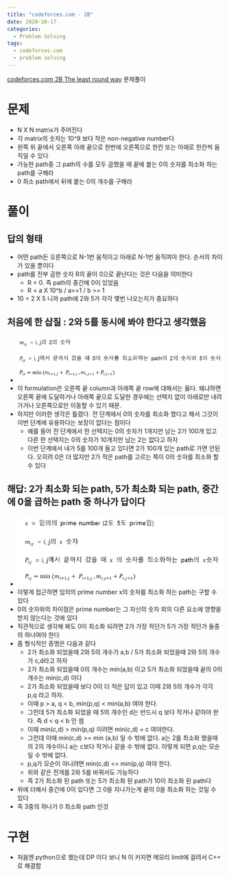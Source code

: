 ```yaml
---
title: "codeforces.com - 2B"
date: 2020-10-17
categories:
  - Problem Solving
tags:
  - codeforces.com
  - problem solving
---
```


[codeforces 2B]: http://codeforces.com/problemset/problem/2/B

[codeforces.com 2B The least round way][codeforces 2B] 문제풀이

# 문제
- N X N matrix가 주어진다
- 각 matrix의 숫자는 10^9 보다 작은 non-negative number다
- 왼쪽 위 끝에서 오른쪽 아래 끝으로 한번에 오른쪽으로 한칸 또는 아래로 한칸씩 움직일 수 있다
- 가능한 path중 그 path의 수를 모두 곱했을 때 끝에 붙는 0의 숫자를 최소화 하는 path를 구해라
- 0 최소 path에서 뒤에 붙는 0의 개수를 구해라

# 풀이

## 답의 형태
- 어떤 path든 오른쪽으로 N-1번 움직이고 아래로 N-1번 움직여야 한다. 순서의 차이가 있을 뿐이다
- path를 전부 곱한 숫자 R의 끝이 0으로 끝난다는 것은 다음을 의미한다
	- R = 0. 즉 path의 중간에 0이 있었음
	- R = a X 10^b / a>=1 / b >= 1
- 10 = 2 X 5 니까 path에 2와 5가 각각 몇번 나오는지가 중요하다

## 처음에 한 삽질 : 2와 5를 동시에 봐야 한다고 생각했음
- ![](/assets/images/codeforces_2B_wrong1.jpg)
- 이 formulation은 오른쪽 끝 column과 아래쪽 끝 row에 대해서는 옳다. 왜냐하면 오른쪽 끝에 도달하거나 아래쪽 끝으로 도달한 경우에는 선택지 없이 아래로만 내려가거나 오른쪽으로만 이동할 수 있기 때문.
- 하지만 이러한 생각은 틀렸다. 전 단계에서 0의 숫자를 최소화 했다고 해서 그것이 이번 단계에 유용하다는 보장이 없다는 점이다
	- 예를 들어 전 단계에서 한 선택지는 0의 숫자가 1개지만 남는 2가 100개 있고 다른 한 선택지는 0의 숫자가 10개지만 남는 2는 없다고 하자
	- 이번 단계에서 내가 5를 100개 들고 있다면 2가 100개 있는 path로 가면 안된다. 오히려 0은 더 많지만 2가 적은 path를 고르는 쪽이 0의 숫자를 최소화 할 수 있다

## 해답: 2가 최소화 되는 path, 5가 최소화 되는 path, 중간에 0을 곱하는 path 중 하나가 답이다
- ![](/assets/images/codeforces_2B_right.jpg)
- 이렇게 접근하면 임의의 prime number x의 숫자를 최소화 하는 path는 구할 수 있다
- 0의 숫자와의 차이점은 prime number는 그 자신의 숫자 외의 다른 요소에 영향을 받지 않는다는 것에 있다
- 직관적으로 생각해 봐도 0이 최소화 되려면 2가 가장 적던가 5가 가장 적던가 둘중의 하나여야 한다
- 좀 형식적인 증명은 다음과 같다
	- 2가 최소화 되었을때 2와 5의 개수가 a,b / 5가 최소화 되었을때 2와 5의 개수가 c,d라고 하자
	- 2가 최소화 되었을때 0의 개수는 min(a,b) 이고 5가 최소화 되었을때 끝의 0의 개수는 min(c,d) 이다
	- 2가 최소화 되었을때 보다 0이 더 적은 답이 있고 이때 2와 5의 개수가 각각 p,q 라고 하자. 
	- 이때 p > a, q < b, min(p,q) < min(a,b) 여야 한다. 
	- 그런데 5가 최소화 되었을 때 5의 개수인 d는 반드시 q 보다 작거나 같아야 한다. 즉 d < q < b 인 셈 
	- 이때 min(c,d) > min(p,q) 이려면 min(c,d) = c 여야한다.
	- 그런데 이때 min(c,d) >= min (a,b) 일 수 밖에 없다. a는 2를 최소화 했을때의 2의 개수이니 a는 c보다 작거나 같을 수 밖에 없다. 이렇게 되면 p,q는 모순일 수 밖에 없다.
	- p,q가 모순이 아니려면 min(c,d) <= min(p,q) 여야 한다.
	- 위와 같은 전개를 2와 5를 바꿔서도 가능하다
	- 즉 2가 최소화 된 path 또는 5가 최소화 된 path가 10이 최소화 된 path다
- 위에 더해서 중간에 0이 있다면 그 0을 지나가는게 끝의 0을 최소화 하는 것일 수 있다
- 즉 3중의 하나가 0 최소화 path 인것

# 구현
- 처음엔 python으로 했는데 DP 이다 보니 N 이 커지면 메모리 limit에 걸려서 C++ 로 해결함